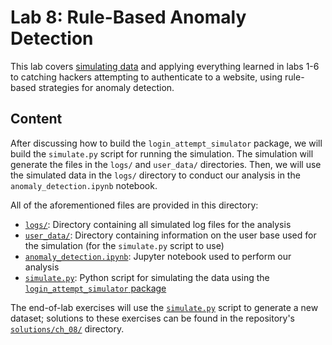 # Lab 8: Rule-Based Anomaly Detection

This lab covers [simulating data](https://github.com/fenago/login-attempt-simulator) and applying everything learned in labs 1-6 to catching hackers attempting to authenticate to a website, using rule-based strategies for anomaly detection.

## Content

After discussing how to build the `login_attempt_simulator` package, we will build the `simulate.py` script for running the simulation. The simulation will generate the files in the `logs/` and `user_data/` directories. Then, we will use the simulated data in the `logs/` directory to conduct our analysis in the `anomaly_detection.ipynb` notebook.

All of the aforementioned files are provided in this directory:

- [`logs/`](./logs): Directory containing all simulated log files for the analysis
- [`user_data/`](./user_data): Directory containing information on the user base used for the simulation (for the `simulate.py` script to use)
- [`anomaly_detection.ipynb`](./anomaly_detection.ipynb): Jupyter notebook used to perform our analysis
- [`simulate.py`](./simulate.py): Python script for simulating the data using the [`login_attempt_simulator` package](https://github.com/fenago/login-attempt-simulator)

The end-of-lab exercises will use the [`simulate.py`](./simulate.py) script to generate a new dataset; solutions to these exercises can be found in the repository's [`solutions/ch_08/`](../solutions/ch_08) directory.

